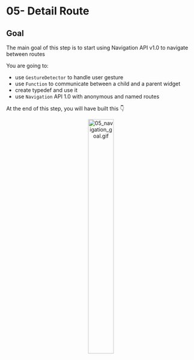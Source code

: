 # 05- Detail Route

## Goal

The main goal of this step is to start using Navigation API v1.0 to navigate between routes

You are going to:

- use `GestureDetector` to handle user gesture
- use `Function` to communicate between a child and a parent widget
- create typedef and use it
- use `Navigation` API 1.0 with anonymous and named routes

At the end of this step, you will have built this :point_down:

<figure style="text-align: center;">
    <img src="./resources/05_navigation_goal.gif" alt="05_navigation_goal.gif" style="display: inline;width: 40%"/>
</figure>
